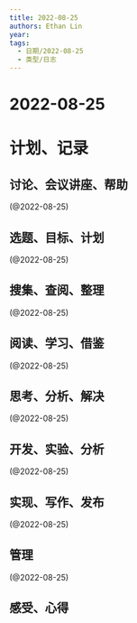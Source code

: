 ```yaml
---
title: 2022-08-25
authors: Ethan Lin
year:
tags:
  - 日期/2022-08-25 
  - 类型/日志 
---
```



# 2022-08-25






# 计划、记录

## 讨论、会议讲座、帮助

(@2022-08-25) 



## 选题、目标、计划

(@2022-08-25) 



## 搜集、查阅、整理

(@2022-08-25) 



## 阅读、学习、借鉴

(@2022-08-25) 



## 思考、分析、解决

(@2022-08-25) 



## 开发、实验、分析

(@2022-08-25) 



## 实现、写作、发布

(@2022-08-25) 





## 管理

(@2022-08-25) 



## 感受、心得



